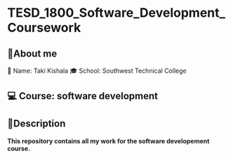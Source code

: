 # TESD_1800_Software_Development_Coursework
## 📝About me
👨 Name: Taki Kishala
🎓 School: Southwest Technical College
## 💻 Course: software development
## 📘Description
#### This repository contains all my work for the software developement course.
